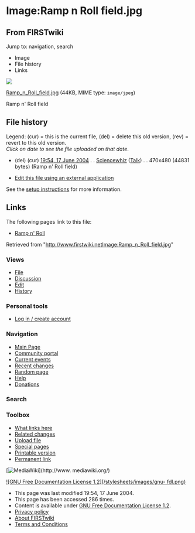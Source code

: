 # Image:Ramp n Roll field.jpg

## From FIRSTwiki

Jump to: navigation, search

- Image
- File history
- Links

![](/media/0/02/Ramp_n_Roll_field.jpg)

[Ramp_n_Roll_field.jpg](/media/0/02/Ramp_n_Roll_field.jpg "Ramp n Roll
field.jpg") (44KB, MIME type: `image/jpeg`)

Ramp n' Roll field

## File history

Legend: (cur) = this is the current file, (del) = delete this old version, (rev) = revert to this old version.<br>
_Click on date to see the file uploaded on that date_.

- (del) (cur) [19:54, 17 June 2004](/media/0/02/Ramp_n_Roll_field.jpg "/media/0/02/Ramp n Roll field.jpg") . . [Sciencewhiz](User:Sciencewhiz "User:Sciencewhiz") ([Talk](/index.php?title=User_talk:Sciencewhiz&action=edit "User talk:Sciencewhiz")) . . 470x480 (44831 bytes) (Ramp n' Roll field)

- [Edit this file using an external application](/index.php?title=Image:Ramp_n_Roll_field.jpg&action=edit&externaledit=true&mode=file "Image:Ramp n Roll field.jpg")

See the [setup instructions](http://meta.wikimedia.org/wiki/Help:External_editors "http://meta.wikimedia.org/wiki/Help:External_editors") for more information.

## Links

The following pages link to this file:

- [Ramp n' Roll](Ramp_n%27_Roll "Ramp n' Roll")

Retrieved from "<http://www.firstwiki.netImage:Ramp_n_Roll_field.jpg>"

### Views

- [File](Image:Ramp_n_Roll_field.jpg)
- [Discussion](/index.php?title=Image_talk:Ramp_n_Roll_field.jpg&action=edit)
- [Edit](/index.php?title=Image:Ramp_n_Roll_field.jpg&action=edit)
- [History](/index.php?title=Image:Ramp_n_Roll_field.jpg&action=history)

### Personal tools

- [Log in / create account](/index.php?title=Special:Userlogin&returnto=Image:Ramp_n_Roll_field.jpg)

[](Main_Page "Main Page")

### Navigation

- [Main Page](Main_Page)
- [Community portal](FIRSTwiki:Community_portal)
- [Current events](Current_events)
- [Recent changes](Special:Recentchanges)
- [Random page](Special:Random)
- [Help](FIRSTwiki:Help)
- [Donations](FIRSTwiki:Site_support)

### Search

### Toolbox

- [What links here](Special:Whatlinkshere/Image:Ramp_n_Roll_field.jpg)
- [Related changes](Special:Recentchangeslinked/Image:Ramp_n_Roll_field.jpg)
- [Upload file](Special:Upload)
- [Special pages](Special:Specialpages)
- [Printable version](/index.php?title=Image:Ramp_n_Roll_field.jpg&printable=yes)
- [Permanent link](/index.php?title=Image:Ramp_n_Roll_field.jpg&oldid=39561)

[![MediaWiki](/skins/common/images/poweredby_mediawiki_88x31.png)](http://www.
mediawiki.org/)

[![GNU Free Documentation License 1.2](/stylesheets/images/gnu-
fdl.png)](http://www.gnu.org/copyleft/fdl.html)

- This page was last modified 19:54, 17 June 2004.
- This page has been accessed 286 times.
- Content is available under [GNU Free Documentation License 1.2](http://www.gnu.org/copyleft/fdl.html "http://www.gnu.org/copyleft/fdl.html").
- [Privacy policy](FIRSTwiki:Privacy_policy "FIRSTwiki:Privacy policy")
- [About FIRSTwiki](FIRSTwiki:About "FIRSTwiki:About")
- [Terms and Conditions](FIRSTwiki:Terms_and_conditions "FIRSTwiki:Terms and conditions")
